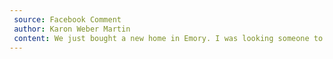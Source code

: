 ```yaml
---
 source: Facebook Comment
 author: Karon Weber Martin
 content: We just bought a new home in Emory. I was looking someone to do a deep cleaning and contacted her.. she did an amazing job and I will continue using her for my biweekly cleaning. If you need someone to clean give her a call. You won't be disappointed.
---
```



